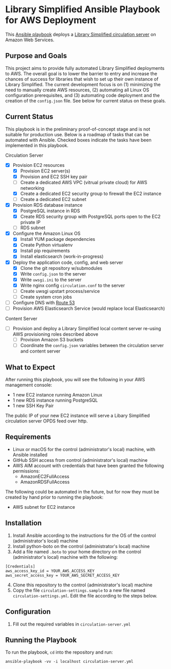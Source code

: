 # Library Simplified Ansible Playbook for AWS Deployment
This [Ansible playbook](http://docs.ansible.com/ansible/) deploys a [Library Simplified circulation server](https://github.com/NYPL-Simplified/circulation/) on Amazon Web Services.

## Purpose and Goals
This project aims to provide fully automated Library Simplified deployments to AWS. The overall goal is to lower the barrier to entry and increase the chances of success for libraries that wish to set up their own instance of Library Simplified. The current development focus is on (1) minimizing the need to manually create AWS resources, (2) automating all Linux OS configuration prerequisites, and (3) automating code deployment and the creation of the `config.json` file. See below for current status on these goals.

## Current Status
This playbook is in the preliminary proof-of-concept stage and is not suitable for production use. Below is a roadmap of tasks that can be automated with Ansible. Checked boxes indicate the tasks have been implemented in this playbook.

Circulation Server
- [x] Provision EC2 resources
  - [x] Provision EC2 server(s)
  - [x] Provision and EC2 SSH key pair
  - [ ] Create a dedicated AWS VPC (vitrual private cloud) for AWS networking
  - [x] Create a dedicated EC2 security group to firewall the EC2 instance
  - [ ] Create a dedicated EC2 subnet
- [x] Provision RDS database instance
  - [x] PostgreSQL instance in RDS
  - [x] Create RDS security group with PostgreSQL ports open to the EC2 private IP
  - [ ] RDS subnet
- [x] Configure the Amazon Linux OS
  - [x] Install YUM package dependencies
  - [x] Create Python virtualenv
  - [x] Install pip requirements
  - [x] Install elasticsearch (work-in-progress)
- [x] Deploy the application code, config, and web server
  - [x] Clone the git repository w/submodules
  - [x] Write `config.json` to the server
  - [x] Write `uwsgi.ini` to the server
  - [x] Write nginx config `circulation.conf` to the server
  - [ ] Create uwsgi upstart process/service
  - [ ] Create system cron jobs
- [ ] Configure DNS with [Route 53](http://docs.ansible.com/ansible/route53_module.html)
- [ ] Provision AWS Elasticsearch Service (would replace local Elasticsearch)

Content Server
- [ ] Provision and deploy a Library Simplified local content server re-using AWS provisioning roles described above
  - [ ] Provision Amazon S3 buckets
  - [ ] Coordinate the `config.json` variables between the circulation server and content server

## What to Expect
After running this playbook, you will see the following in your AWS management console:
- 1 new EC2 instance running Amazon Linux
- 1 new RDS instance running PostgreSQL
- 1 new SSH Key Pair

The public IP of your new EC2 instance will serve a Libary Simplified circulation server OPDS feed over http.

## Requirements
- Linux or macOS for the control (administrator's local) machine, with Ansible installed
- GitHub SSH access from control (administrator's local) machine
- AWS AIM account with credentials that have been granted the following permissions:
  - AmazonEC2FullAccess
  - AmazonRDSFullAccess

The following could be automated in the future, but for now they must be created by hand prior to running the playbook:
- AWS subnet for EC2 instance



## Installation
1. Install Ansible according to the instructions for the OS of the control (administrator's local) machine
2. Install python-boto on the control (administrator's local) machine
3. Add a file named `.boto` to your home directory on the control (administrator's local) machine with the following:
```
[Credentials]
aws_access_key_id = YOUR_AWS_ACCESS_KEY
aws_secret_access_key = YOUR_AWS_SECRET_ACCESS_KEY
```
4. Clone this repository to the control (administrator's local) machine
5. Copy the file `circulation-settings.sample` to a new file named `circulation-settings.yml`. Edit the file according to the steps below.

## Configuration
1. Fill out the required variables in `circulation-server.yml`

## Running the Playbook
To run the playbook, `cd` into the repository and run:

```ansible-playbook -vv -i localhost circulation-server.yml```
